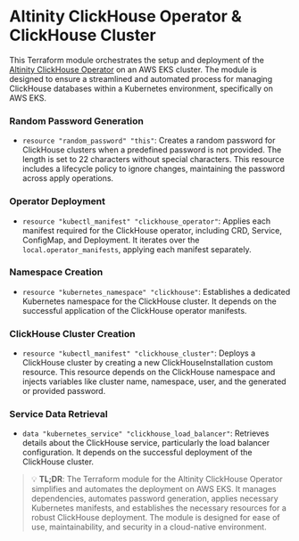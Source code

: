 # Altinity ClickHouse Operator & ClickHouse Cluster

This Terraform module orchestrates the setup and deployment of the [Altinity ClickHouse Operator](https://github.com/Altinity/clickhouse-operator) on an AWS EKS cluster. The module is designed to ensure a streamlined and automated process for managing ClickHouse databases within a Kubernetes environment, specifically on AWS EKS.

### Random Password Generation
- `resource "random_password" "this"`: Creates a random password for ClickHouse clusters when a predefined password is not provided. The length is set to 22 characters without special characters. This resource includes a lifecycle policy to ignore changes, maintaining the password across apply operations.

### Operator Deployment
- `resource "kubectl_manifest" "clickhouse_operator"`: Applies each manifest required for the ClickHouse operator, including CRD, Service, ConfigMap, and Deployment. It iterates over the `local.operator_manifests`, applying each manifest separately.

### Namespace Creation
- `resource "kubernetes_namespace" "clickhouse"`: Establishes a dedicated Kubernetes namespace for the ClickHouse cluster. It depends on the successful application of the ClickHouse operator manifests.

### ClickHouse Cluster Creation
- `resource "kubectl_manifest" "clickhouse_cluster"`: Deploys a ClickHouse cluster by creating a new ClickHouseInstallation custom resource. This resource depends on the ClickHouse namespace and injects variables like cluster name, namespace, user, and the generated or provided password.

### Service Data Retrieval
- `data "kubernetes_service" "clickhouse_load_balancer"`: Retrieves details about the ClickHouse service, particularly the load balancer configuration. It depends on the successful deployment of the ClickHouse cluster.

> 💡 **TL;DR**: The Terraform module for the Altinity ClickHouse Operator simplifies and automates the deployment on AWS EKS. It manages dependencies, automates password generation, applies necessary Kubernetes manifests, and establishes the necessary resources for a robust ClickHouse deployment. The module is designed for ease of use, maintainability, and security in a cloud-native environment.
